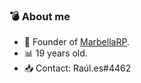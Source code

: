 ### 💣 About me
 
- 🌴 Founder of [MarbellaRP](https://discord.gg/marbellarp).
- 📊 19 years old.
- 📥 Contact: Raúl.es#4462 
